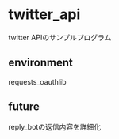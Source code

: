 # twitter_api
twitter APIのサンプルプログラム

## environment
requests_oauthlib

## future
reply_botの返信内容を詳細化
